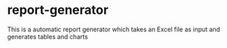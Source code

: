 # report-generator

This is a automatic report generator which takes an Excel file as input and generates tables and charts
